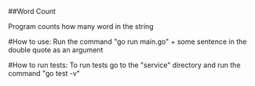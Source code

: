 ##Word Count

Program counts how many word in the string

#How to use:
Run the command "go run main.go" + some sentence in the double quote as an argument

#How to run tests:
To run tests go to the "service" directory and run the command "go test -v"